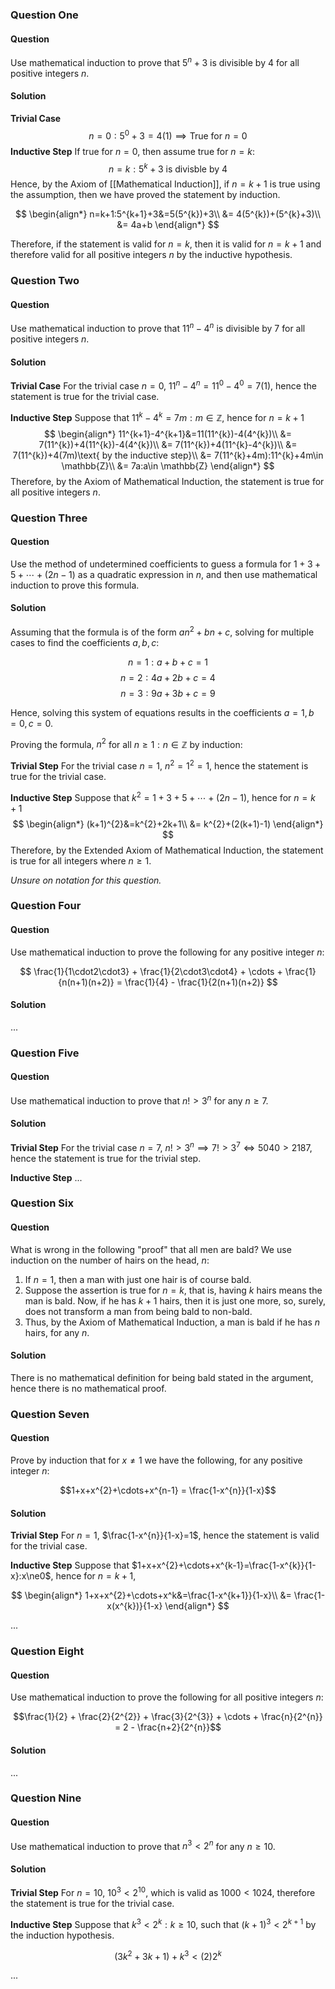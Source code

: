 ### Question One

#### Question

Use mathematical induction to prove that $5^{n}+3$ is divisible by $4$ for all positive integers $n$.

#### Solution

**Trivial Case**
$$
n=0:5^{0}+3=4(1)\implies\text{True for }n=0
$$
**Inductive Step**
If true for $n=0$, then assume true for $n=k$:
$$
n=k:5^{k}+3\text{ is divisble by }4
$$
Hence, by the Axiom of [[Mathematical Induction]], if $n=k+1$ is true using the assumption, then we have proved the statement by induction.

$$
\begin{align*}
n=k+1:5^{k+1}+3&=5(5^{k})+3\\
&= 4(5^{k})+(5^{k}+3)\\
&= 4a+b
\end{align*}
$$

Therefore, if the statement is valid for $n=k$, then it is valid for $n=k+1$ and therefore valid for all positive integers $n$ by the inductive hypothesis.

### Question Two

#### Question

Use mathematical induction to prove that $11^{n}-4^{n}$ is divisible by $7$ for all positive integers $n$.

#### Solution

**Trivial Case**
For the trivial case $n=0$, $11^{n}-4^{n}=11^{0}-4^{0}=7(1)$, hence the statement is true for the trivial case.

**Inductive Step**
Suppose that $11^{k}-4^{k}=7m:m\in \mathbb{Z}$, hence for $n=k+1$
$$
\begin{align*}
11^{k+1}-4^{k+1}&=11(11^{k})-4(4^{k})\\
&= 7(11^{k})+4(11^{k})-4(4^{k})\\
&= 7(11^{k})+4(11^{k}-4^{k})\\
&= 7(11^{k})+4(7m)\text{ by the inductive step}\\
&= 7(11^{k}+4m):11^{k}+4m\in \mathbb{Z}\\
&= 7a:a\in \mathbb{Z}
\end{align*}
$$
Therefore, by the Axiom of Mathematical Induction, the statement is true for all positive integers $n$.

### Question Three

#### Question

Use the method of undetermined coefficients to guess a formula for $1 + 3 + 5 + \cdots + (2n-1)$ as a quadratic expression in $n$, and then use mathematical induction to prove this formula.

#### Solution

Assuming that the formula is of the form $an^{2}+bn+c$, solving for multiple cases to find the coefficients $a,b,c$:

$$
n=1:a+b+c=1
$$
$$
n=2:4a+2b+c=4
$$
$$
n=3:9a+3b+c=9
$$

Hence, solving this system of equations results in the coefficients $a=1,b=0,c=0$.

Proving the formula, $n^{2}$ for all $n\ge1:n\in \mathbb{Z}$ by induction:

**Trivial Step**
For the trivial case $n=1$, $n^{2}=1^{2}=1$, hence the statement is true for the trivial case.

**Inductive Step**
Suppose that $k^{2}=1+3+5+\cdots+(2n-1)$, hence for $n=k+1$
$$
\begin{align*}
(k+1)^{2}&=k^{2}+2k+1\\
&= k^{2}+(2(k+1)-1)
\end{align*}
$$
Therefore, by the Extended Axiom of Mathematical Induction, the statement is true for all integers where $n\ge1$.

*Unsure on notation for this question.*

### Question Four

#### Question

Use mathematical induction to prove the following for any positive integer $n$:

$$
\frac{1}{1\cdot2\cdot3} + \frac{1}{2\cdot3\cdot4} + \cdots + \frac{1}{n(n+1)(n+2)} = \frac{1}{4} - \frac{1}{2(n+1)(n+2)}
$$

#### Solution

...

### Question Five

#### Question

Use mathematical induction to prove that $n!>3^{n}$ for any $n\ge7$.

#### Solution

**Trivial Step**
For the trivial case $n=7$, $n!>3^{n}\implies7!>3^7\iff5040>2187$, hence the statement is true for the trivial step.

**Inductive Step**
...

### Question Six

#### Question

What is wrong in the following "proof" that all men are bald? We use induction on the number of hairs on the head, $n$:

1. If $n=1$, then a man with just one hair is of course bald.
2. Suppose the assertion is true for $n=k$, that is, having $k$ hairs means the man is bald. Now, if he has $k+1$ hairs, then it is just one more, so, surely, does not transform a man from being bald to non-bald.
3. Thus, by the Axiom of Mathematical Induction, a man is bald if he has $n$ hairs, for any $n$.

#### Solution

There is no mathematical definition for being bald stated in the argument, hence there is no mathematical proof.

### Question Seven

#### Question

Prove by induction that for $x\ne1$ we have the following, for any positive integer $n$:

$$1+x+x^{2}+\cdots+x^{n-1} = \frac{1-x^{n}}{1-x}$$

#### Solution

**Trivial Step**
For $n=1$, $\frac{1-x^{n}}{1-x}=1$, hence the statement is valid for the trivial case.

**Inductive Step**
Suppose that $1+x+x^{2}+\cdots+x^{k-1}=\frac{1-x^{k}}{1-x}:x\ne0$, hence for $n=k+1$,

$$
\begin{align*}
1+x+x^{2}+\cdots+x^k&=\frac{1-x^{k+1}}{1-x}\\
&= \frac{1-x(x^{k})}{1-x}
\end{align*}
$$

...

### Question Eight

#### Question

Use mathematical induction to prove the following for all positive integers $n$:

$$\frac{1}{2} + \frac{2}{2^{2}} + \frac{3}{2^{3}} + \cdots + \frac{n}{2^{n}} = 2 - \frac{n+2}{2^{n}}$$

#### Solution

...

### Question Nine

#### Question

Use mathematical induction to prove that $n^{3}<2^{n}$ for any $n\ge10$.

#### Solution

**Trivial Step**
For $n=10$, $10^{3}<2^{10}$, which is valid as $1000<1024$, therefore the statement is true for the trivial case.

**Inductive Step**
Suppose that $k^{3}<2^{k}:k\ge10$, such that $(k+1)^{3}<2^{k+1}$ by the induction hypothesis.

$$
(3k^{2}+3k+1)+k^3<(2)2^{k}
$$

...